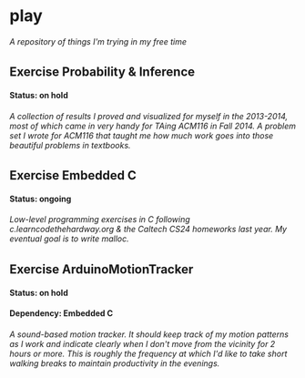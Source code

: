 # play
###### A repository of things I'm trying in my free time

## Exercise Probability & Inference
#### Status: on hold
###### A collection of results I proved and visualized for myself in the 2013-2014, most of which came in very handy for TAing ACM116 in Fall 2014. A problem set I wrote for ACM116 that taught me how much work goes into those beautiful problems in textbooks.

## Exercise Embedded C 
#### Status: ongoing
###### Low-level programming exercises in C following c.learncodethehardway.org & the Caltech CS24 homeworks last year. My eventual goal is to write malloc. 

## Exercise ArduinoMotionTracker
#### Status: on hold
#### Dependency: Embedded C
######   A sound-based motion tracker. It should keep track of my motion patterns as I work and indicate clearly when I don't move from the vicinity for 2 hours or more. This is roughly the frequency at which I'd like to take short walking breaks to maintain productivity in the evenings.
